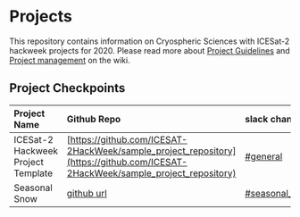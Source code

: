 # Projects
This repository contains information on Cryospheric Sciences with ICESat-2 hackweek projects for 2020.  Please read more about [Project Guidelines](https://icesat-2hackweek.github.io/wiki/project_guidelines.html) and [Project management](https://icesat-2hackweek.github.io/wiki/github_project_management.html) on the wiki.  

## Project Checkpoints

|Project Name | Github Repo | slack channel | 
|:--------|:------|:--------|
| ICESat-2 Hackweek Project Template | [https://github.com/ICESAT-2HackWeek/sample_project_repository](https://github.com/ICESAT-2HackWeek/sample_project_repository) | [#general](https://app.slack.com/client/TDPAXQSTD/CDQFBU571) |
| Seasonal Snow | [github url](https://github.com/ICESAT-2HackWeek/SeasonalSnow) | [#seasonal_snow](https://icesat2hackweek.slack.com/archives/C015J53RWMA) |

